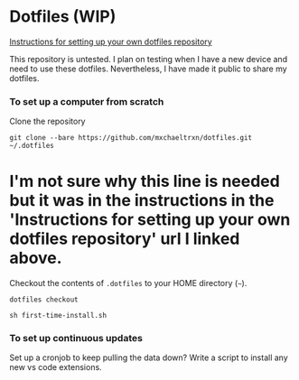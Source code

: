 # Dotfiles (WIP)

[Instructions for setting up your own dotfiles repository](https://antelo.medium.com/how-to-manage-your-dotfiles-with-git-f7aeed8adf8b)

This repository is untested. I plan on testing when I have a new device and need to use these dotfiles. Nevertheless, I have made it public to share my dotfiles.

### To set up a computer from scratch

Clone the repository
```
git clone --bare https://github.com/mxchaeltrxn/dotfiles.git ~/.dotfiles
```

# I'm not sure why this line is needed but it was in the instructions in the 'Instructions for setting up your own dotfiles repository' url I linked above.
Checkout the contents of `.dotfiles` to your HOME directory (`~`).
```
dotfiles checkout
```

```
sh first-time-install.sh
```

### To set up continuous updates
Set up a cronjob to keep pulling the data down?
Write a script to install any new vs code extensions.
